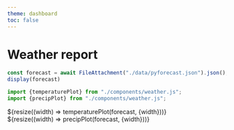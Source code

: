 ```yaml
---
theme: dashboard
toc: false
---
```

# Weather report

```js
const forecast = await FileAttachment("./data/pyforecast.json").json();
display(forecast)
```

```js
import {temperaturePlot} from "./components/weather.js";
import {precipPlot} from "./components/weather.js";
```

<div class="grid grid-cols-1">
  <div class="card">${resize((width) => temperaturePlot(forecast, {width}))}</div>
  <div class="card">${resize((width) => precipPlot(forecast, {width}))}</div>
</div>